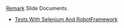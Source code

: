 [Remark](remarkjs.com) Slide Documents.

- [Tests With Selenium And RobotFramework](https://sh1nj1.github.io/slides/slide.html?slideFile=test-with-selenium-robotframework.md)

